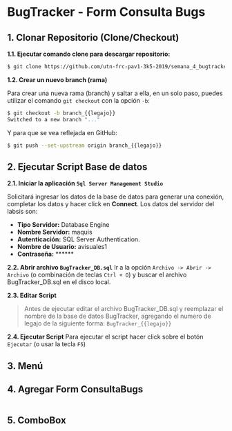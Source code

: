 

# BugTracker - Form Consulta Bugs


## 1. Clonar Repositorio (Clone/Checkout)

**1.1. Ejecutar comando clone para descargar repositorio:** 
```sh
$ git clone https://github.com/utn-frc-pav1-3k5-2019/semana_4_bugtracker_consulta_bugs.git
```
**1.2. Crear un nuevo branch (rama)**

Para crear una nueva rama (branch) y saltar a ella, en un solo paso, puedes utilizar el comando  `git checkout`  con la opción  `-b`:

```sh
$ git checkout -b branch_{{legajo}}
Switched to a new branch "..."
```
Y para que se vea reflejada en GitHub:
```sh
$ git push --set-upstream origin branch_{{legajo}}
```

## 2. Ejecutar Script Base de datos
**2.1. Iniciar la aplicación `Sql Server Management Studio`**

Solicitará ingresar los datos de la base de datos para generar una conexión, completar los datos y hacer click en **Connect**. Los datos del servidor del labsis son:

 - **Tipo Servidor:** Database Engine
 - **Nombre Servidor:** maquis
 - **Autenticación:** SQL Server Authentication.
 - **Nombre de Usuario:** avisuales1
 - **Contraseña:** ******
 
 
 **2.2. Abrir archivo `BugTracker_DB.sql`**
 Ir a la opción `Archivo -> Abrir -> Archivo` (o combinación de teclas `Ctrl + O`) y buscar el archivo BugTracker_DB.sql en el disco local.
  
**2.3. Editar Script** 
> Antes de ejecutar editar el archivo BugTracker_DB.sql y reemplazar el nombre de la base de datos BugTracker, agregando el numero de legajo de la siguiente forma:
>  `BugTracker_{{legajo}}`

**2.4. Ejecutar Script** 
Para ejecutar el script hacer click sobre el botón `Ejecutar` (o usar la tecla `F5`)

## 3. Menú



## 4. Agregar Form ConsultaBugs

    
```csharp

```
## 5. ComboBox
